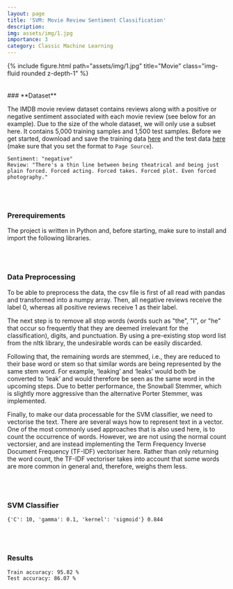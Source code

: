 ```yaml
---
layout: page
title: 'SVM: Movie Review Sentiment Classification'
description: 
img: assets/img/1.jpg
importance: 3
category: Classic Machine Learning
---
```


<div class="row">
    <div class="col-sm mt-3 mt-md-0">
        {% include figure.html path="assets/img/1.jpg" title="Movie" class="img-fluid rounded z-depth-1" %}
    </div>
</div>
<br/><br/>
### **Dataset**

The IMDB movie review dataset contains reviews along with a positive or negative sentiment associated with each movie review (see below for an example). Due to the size of the whole dataset, we will only use a subset here. It contains 5,000 training samples and 1,500 test samples. Before we get started, download and save the training data [here](https://patrick-richter.github.io/assets/csv/movie_review_train.csv) and the test data [here](https://patrick-richter.github.io/assets/csv/movie_review_test.csv) (make sure that you set the format to `Page Source`).

```
Sentiment: "negative"
Review: "There's a thin line between being theatrical and being just plain forced. Forced acting. Forced takes. Forced plot. Even forced photography."
```
<br/><br/>
### **Prerequirements**

The project is written in Python and, before starting, make sure to install and import the following libraries. 

<script src="https://gist.github.com/patrick-richter/589d04f8790a130d58c1f4af9244d74a.js"></script>
<br/><br/>
### **Data Preprocessing**

To be able to preprocess the data, the csv file is first of all read with pandas and transformed into a numpy array. Then, all negative reviews receive the label 0, whereas all positive reviews receive 1 as their label.

<script src="https://gist.github.com/patrick-richter/9de6c91da31ae5351c87d684c4a54276.js"></script>

The next step is to remove all stop words (words such as "the", "I", or "he" that occur so frequently that they are deemed irrelevant for the classification), digits, and punctuation. By using a pre-existing stop word list from the nltk library, the undesirable words can be easily discarded.

<script src="https://gist.github.com/patrick-richter/27a5b13e97b7e513bb9a32222697bb98.js"></script>

Following that, the remaining words are stemmed, i.e., they are reduced to their base word or stem so that similar words are being represented by the same stem word. For example, ‘leaking’ and ‘leaks’ would both be converted to ‘leak’ and would therefore be seen as the same word in the upcoming steps. Due to better performance, the Snowball Stemmer, which is slightly more aggressive than the alternative Porter Stemmer, was implemented.

<script src="https://gist.github.com/patrick-richter/29a1779474147d0c7640c24f1c6a5f97.js"></script>

Finally, to make our data processable for the SVM classifier, we need to vectorise the text. There are several ways how to represent text in a vector. One of the most commonly used approaches that is also used here, is to count the occurrence of words. However, we are not using the normal count vectorsier, and are instead implementing the Term Frequency Inverse Document Frequency (TF-IDF) vectoriser here. Rather than only returning the word count, the TF-IDF vectoriser takes into account that some words are more common in general and, therefore, weighs them less. 

<script src="https://gist.github.com/patrick-richter/dcaf4ff2ecfa3170aa9dfc641cb8d116.js"></script>
<br/><br/>
### **SVM Classifier**

<script src="https://gist.github.com/patrick-richter/5f9538480c04afb5d0582b56da9c9fde.js"></script>

```
{'C': 10, 'gamma': 0.1, 'kernel': 'sigmoid'} 0.844
```
<br/><br/>
### **Results**


<script src="https://gist.github.com/patrick-richter/6a1f6d10e2864f248bf3e898fd23c035.js"></script>

```
Train accuracy: 95.82 %
Test accuracy: 86.07 %
```


<script src="https://gist.github.com/patrick-richter/3363b11ec2aad3ae4907e233e5b5d610.js"></script>

